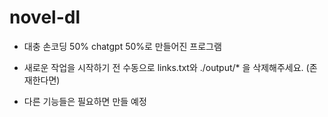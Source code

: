 # novel-dl
- 대충 손코딩 50% chatgpt 50%로 만들어진 프로그램

- 새로운 작업을 시작하기 전 수동으로 links.txt와 ./output/* 을 삭제해주세요. (존재한다면)

- 다른 기능들은 필요하면 만들 예정
